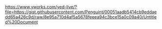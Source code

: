https://www.yworks.com/yed-live/?file=https://gist.githubusercontent.com/Penguint/00051aadb5414cb9eddaedd65a426c9d/raw/8e95a710d4af5a5678feeea94c3bce15a0c09a40/Untitled%20Document